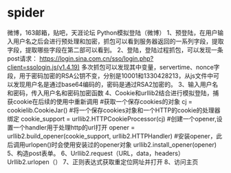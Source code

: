 # spider
微博，163邮箱，贴吧，天涯论坛
Python模拟登陆（微博）
1、预登陆，在用户输入用户名之后会进行预处理和加密，抓包可以看到服务器返回的一系列字段，提取字段，提取哪些字段在第二部可以看到。
2、登陆，登陆过程抓包，可以发现一条post请求：
https://login.sina.com.cn/sso/login.php?client=ssologin.js(v1.4.19)
多次抓包可以发现其中变量，servertime、nonce字段，用于密码加密的RSA公钥不变，分别是10001和1330428213，从js文件中可以发现用户名是通过base64编码的，密码是通过RSA2加密的。
3、输入用户名和密码，传入用户名和密码加密函数
4、Cookie和urllib2结合进行模拟登陆，捕获cookie在后续的使用中重新调用
            #获取一个保存cookies的对象
            cj = cookielib.CookieJar()
            #将一个保存cookies对象和一个HTTP的cookie的处理器绑定
            cookie_support = urllib2.HTTPCookieProcessor(cj)
            #创建一个opener,设置一个handler用于处理http的url打开
            opener = urllib2.build_opener(cookie_support, urllib2.HTTPHandler)
            #安装opener，此后调用urlopen()时会使用安装过的opener对象
            urllib2.install_opener(opener)
5、构造post表单。
6、Urllib2.request（URL，data，headers）
Urllib2.urlopen（）
7、正则表达式获取重定位网址并打开
8、访问主页
